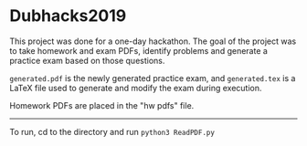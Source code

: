 # Dubhacks2019
This project was done for a one-day hackathon. The goal of the project was to take homework and exam PDFs, identify problems and generate a practice exam based on those questions.

```generated.pdf``` is the newly generated practice exam, and ```generated.tex``` is a LaTeX file used to generate and modify the exam during execution.

Homework PDFs are placed in the "hw pdfs" file.

---
To run, cd to the directory and run ```python3 ReadPDF.py```
